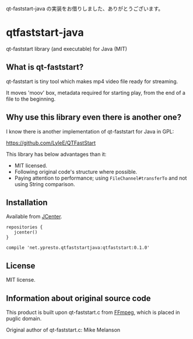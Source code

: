 qt-faststart-java の実装をお借りしました、ありがとうございます。

qtfaststart-java
=================

qt-faststart library (and executable) for Java (MIT)

## What is qt-faststart?

qt-faststart is tiny tool which makes mp4 video file ready for streaming.

It moves 'moov' box, metadata required for starting play, from the end of a file to the beginning.

## Why use this library even there is another one?

I know there is another implementation of qt-faststart for Java in GPL:

https://github.com/LyleE/QTFastStart

This library has below advantages than it:

- MIT licensed.
- Following original code's structure where possible.
- Paying attention to performance; using `FileChannel#transferTo` and not using String comparison.

## Installation

Available from [JCenter](https://bintray.com/bintray/jcenter).

```
repositories {
   jcenter()
}
```

```
compile 'net.ypresto.qtfaststartjava:qtfaststart:0.1.0'
```

## License

MIT license.

## Information about original source code

This product is built upon qt-faststart.c from [FFmpeg](https://github.com/FFmpeg/FFmpeg), which is placed in puglic domain.

Original author of qt-faststart.c: Mike Melanson